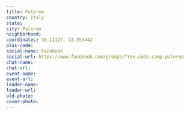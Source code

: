 ```yaml
---
title: Palermo
country: Italy
state: 
city: Palermo
neighborhood: 
coordinates: 38.11127, 13.353442
plus-code:
social-name: Facebook
social-url: https://www.facebook.com/groups/free.code.camp.palermo
chat-name:
chat-url:
event-name:
event-url:
leader-name:
leader-url:
old-photo: 
cover-photo:
---
```

